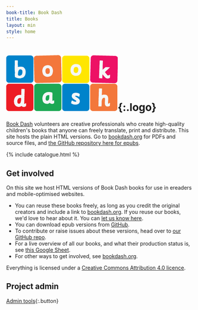 ```yaml
---
book-title: Book Dash
title: Books
layout: min
style: home
---
```


# ![Book Dash](images/book-dash-logo.png){:.logo}

[Book Dash](http://bookdash.org) volunteers are creative professionals who create high-quality children's books that anyone can freely translate, print and distribute. This site hosts the plain HTML versions. Go to [bookdash.org](http://bookdash.org/see/books) for PDFs and source files, and [the GitHub repository here for epubs](https://github.com/bookdash/bookdash-books/tree/gh-pages/download).

{% include catalogue.html %}

## Get involved

On this site we host HTML versions of Book Dash books for use in ereaders and mobile-optimised websites. 

*	You can reuse these books freely, as long as you credit the original creators and include a link to [bookdash.org](http://bookdash.org). If you reuse our books, we'd love to hear about it. You can [let us know here](http://bookdash.org/contact/).
*	You can download epub versions from [GitHub](https://github.com/bookdash/bookdash-books/tree/gh-pages/download).
*	To contribute or raise issues about these versions, head over to [our GitHub repo](https://github.com/bookdash/bookdash-books#book-dash-books).
*	For a live overview of all our books, and what their production status is, see [this Google Sheet](https://docs.google.com/spreadsheets/d/1uiTZJWCntCgJ_AUn1XKN3W-hrIG0mVCmCI6aWIvHYu8/edit?usp=sharing).
*	For other ways to get involved, see [bookdash.org](http://bookdash.org/how-to-get-involved/).

Everything is licensed under a [Creative Commons Attribution 4.0 licence](http://creativecommons.org/licenses/by/4.0/).

## Project admin

[Admin tools](admin){:.button}
